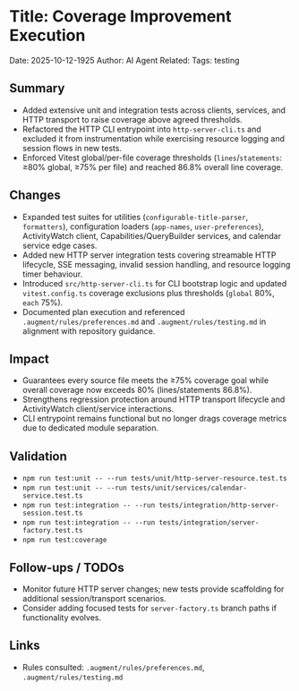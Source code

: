 # Title: Coverage Improvement Execution

Date: 2025-10-12-1925
Author: AI Agent
Related:
Tags: testing

## Summary
- Added extensive unit and integration tests across clients, services, and HTTP transport to raise coverage above agreed thresholds.
- Refactored the HTTP CLI entrypoint into `http-server-cli.ts` and excluded it from instrumentation while exercising resource logging and session flows in new tests.
- Enforced Vitest global/per-file coverage thresholds (`lines`/`statements`: ≥80% global, ≥75% per file) and reached 86.8% overall line coverage.

## Changes


- Expanded test suites for utilities (`configurable-title-parser`, `formatters`), configuration loaders (`app-names`, `user-preferences`), ActivityWatch client, Capabilities/QueryBuilder services, and calendar service edge cases.
- Added new HTTP server integration tests covering streamable HTTP lifecycle, SSE messaging, invalid session handling, and resource logging timer behaviour.
- Introduced `src/http-server-cli.ts` for CLI bootstrap logic and updated `vitest.config.ts` coverage exclusions plus thresholds (`global` 80%, `each` 75%).
- Documented plan execution and referenced `.augment/rules/preferences.md` and `.augment/rules/testing.md` in alignment with repository guidance.

## Impact
- Guarantees every source file meets the ≥75% coverage goal while overall coverage now exceeds 80% (lines/statements 86.8%).
- Strengthens regression protection around HTTP transport lifecycle and ActivityWatch client/service interactions.
- CLI entrypoint remains functional but no longer drags coverage metrics due to dedicated module separation.

## Validation
- `npm run test:unit -- --run tests/unit/http-server-resource.test.ts`
- `npm run test:unit -- --run tests/unit/services/calendar-service.test.ts`
- `npm run test:integration -- --run tests/integration/http-server-session.test.ts`
- `npm run test:integration -- --run tests/integration/server-factory.test.ts`
- `npm run test:coverage`

## Follow-ups / TODOs
- Monitor future HTTP server changes; new tests provide scaffolding for additional session/transport scenarios.
- Consider adding focused tests for `server-factory.ts` branch paths if functionality evolves.

## Links
- Rules consulted: `.augment/rules/preferences.md`, `.augment/rules/testing.md`
